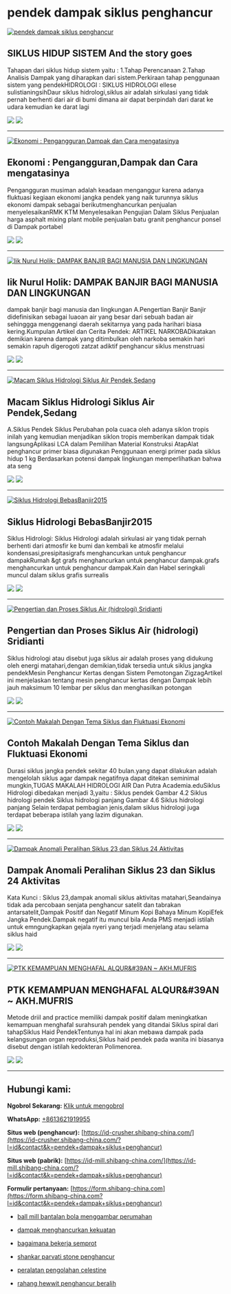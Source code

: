 # pendek dampak siklus penghancur

<a href="https://swt.shibang-china.com/?l=id&img&k=pendek+dampak+siklus+penghancur" target="_blank">![pendek dampak siklus penghancur](http://static.shibang-china.com/all-800x300/1299.jpg)</a>

## SIKLUS HIDUP SISTEM And the story goes
Tahapan dari siklus hidup sistem yaitu : 1.Tahap Perencanaan 2.Tahap Analisis Dampak yang diharapkan dari sistem.Perkiraan tahap penggunaan sistem yang pendekHIDROLOGI : SIKLUS HIDROLOGI ellese sulistianingsihDaur siklus hidrologi,siklus air adalah sirkulasi yang tidak pernah berhenti dari air di bumi dimana air dapat berpindah dari darat ke udara kemudian ke darat lagi


<a href="https://whatsapp.shibangsoft.com/WhatsApp.php" target="_blank" title="WhatsApp">![](http://static.shibang-china.com/icon/whatsapp.png)</a> <a href="https://swt.shibang-china.com/?l=id&icon&k=pendek+dampak+siklus+penghancur" target="_blank">![](http://static.shibang-china.com/icon/chat-id.png)</a>

---

<a href="https://swt.shibang-china.com/?l=id&img&k=pendek+dampak+siklus+penghancur" target="_blank">![Ekonomi : Pengangguran,Dampak dan Cara mengatasinya](http://static.shibang-china.com/all-800x300/1277.jpg)</a>

## Ekonomi : Pengangguran,Dampak dan Cara mengatasinya
Pengangguran musiman adalah keadaan menganggur karena adanya fluktuasi kegiaan ekonomi jangka pendek yang naik turunnya siklus ekonomi dampak sebagai berikutmenghancurkan penjualan menyelesaikanRMK KTM Menyelesaikan Pengujian Dalam Siklus Penjualan harga asphalt mixing plant mobile penjualan batu granit penghancur ponsel di Dampak portabel


<a href="https://whatsapp.shibangsoft.com/WhatsApp.php" target="_blank" title="WhatsApp">![](http://static.shibang-china.com/icon/whatsapp.png)</a> <a href="https://swt.shibang-china.com/?l=id&icon&k=pendek+dampak+siklus+penghancur" target="_blank">![](http://static.shibang-china.com/icon/chat-id.png)</a>

---

<a href="https://swt.shibang-china.com/?l=id&img&k=pendek+dampak+siklus+penghancur" target="_blank">![Iik Nurul Holik: DAMPAK BANJIR BAGI MANUSIA DAN LINGKUNGAN](http://static.shibang-china.com/all-800x300/649.jpg)</a>

## Iik Nurul Holik: DAMPAK BANJIR BAGI MANUSIA DAN LINGKUNGAN
dampak banjir bagi manusia dan lingkungan A.Pengertian Banjir Banjir didefinisikan sebagai luaoan air yang besar dari sebuah badan air sehinggga menggenangi daerah sekitarnya yang pada harihari biasa kering.Kumpulan Artikel dan Cerita Pendek: ARTIKEL NARKOBADikatakan demikian karena dampak yang ditimbulkan oleh narkoba semakin hari semakin rapuh digerogoti zatzat adiktif penghancur siklus menstruasi


<a href="https://whatsapp.shibangsoft.com/WhatsApp.php" target="_blank" title="WhatsApp">![](http://static.shibang-china.com/icon/whatsapp.png)</a> <a href="https://swt.shibang-china.com/?l=id&icon&k=pendek+dampak+siklus+penghancur" target="_blank">![](http://static.shibang-china.com/icon/chat-id.png)</a>

---

<a href="https://swt.shibang-china.com/?l=id&img&k=pendek+dampak+siklus+penghancur" target="_blank">![Macam Siklus Hidrologi Siklus Air Pendek,Sedang](http://static.shibang-china.com/all-800x300/886.jpg)</a>

## Macam Siklus Hidrologi Siklus Air Pendek,Sedang
A.Siklus Pendek Siklus Perubahan pola cuaca oleh adanya siklon tropis inilah yang kemudian menjadikan siklon tropis memberikan dampak tidak langsungAplikasi LCA dalam Pemilihan Material Konstruksi AtapAlat penghancur primer biasa digunakan Penggunaan energi primer pada siklus hidup 1 kg Berdasarkan potensi dampak lingkungan memperlihatkan bahwa ata seng


<a href="https://whatsapp.shibangsoft.com/WhatsApp.php" target="_blank" title="WhatsApp">![](http://static.shibang-china.com/icon/whatsapp.png)</a> <a href="https://swt.shibang-china.com/?l=id&icon&k=pendek+dampak+siklus+penghancur" target="_blank">![](http://static.shibang-china.com/icon/chat-id.png)</a>

---

<a href="https://swt.shibang-china.com/?l=id&img&k=pendek+dampak+siklus+penghancur" target="_blank">![Siklus Hidrologi BebasBanjir2015](http://static.shibang-china.com/all-800x300/1191.jpg)</a>

## Siklus Hidrologi BebasBanjir2015
Siklus Hidrologi: Siklus Hidrologi adalah sirkulasi air yang tidak pernah berhenti dari atmosfir ke bumi dan kembali ke atmosfir melalui kondensasi,presipitasigrafs menghancurkan untuk penghancur dampakRumah &gt grafs menghancurkan untuk penghancur dampak.grafs menghancurkan untuk penghancur dampak.Kain dan Habel seringkali muncul dalam siklus grafis surrealis


<a href="https://whatsapp.shibangsoft.com/WhatsApp.php" target="_blank" title="WhatsApp">![](http://static.shibang-china.com/icon/whatsapp.png)</a> <a href="https://swt.shibang-china.com/?l=id&icon&k=pendek+dampak+siklus+penghancur" target="_blank">![](http://static.shibang-china.com/icon/chat-id.png)</a>

---

<a href="https://swt.shibang-china.com/?l=id&img&k=pendek+dampak+siklus+penghancur" target="_blank">![Pengertian dan Proses Siklus Air (hidrologi) Sridianti](http://static.shibang-china.com/all-800x300/728.jpg)</a>

## Pengertian dan Proses Siklus Air (hidrologi) Sridianti
Siklus hidrologi atau disebut juga siklus air adalah proses yang didukung oleh energi matahari,dengan demikian,tidak tersedia untuk siklus jangka pendekMesin Penghancur Kertas dengan Sistem Pemotongan ZigzagArtikel ini menjelaskan tentang mesin penghancur kertas dengan Dampak lebih jauh maksimum 10 lembar per siklus dan menghasilkan potongan


<a href="https://whatsapp.shibangsoft.com/WhatsApp.php" target="_blank" title="WhatsApp">![](http://static.shibang-china.com/icon/whatsapp.png)</a> <a href="https://swt.shibang-china.com/?l=id&icon&k=pendek+dampak+siklus+penghancur" target="_blank">![](http://static.shibang-china.com/icon/chat-id.png)</a>

---

<a href="https://swt.shibang-china.com/?l=id&img&k=pendek+dampak+siklus+penghancur" target="_blank">![Contoh Makalah Dengan Tema Siklus dan Fluktuasi Ekonomi](http://static.shibang-china.com/all-800x300/147.jpg)</a>

## Contoh Makalah Dengan Tema Siklus dan Fluktuasi Ekonomi
Durasi siklus jangka pendek sekitar 40 bulan.yang dapat dilakukan adalah mengelolah siklus agar dampak negatifnya dapat ditekan seminimal mungkin,TUGAS MAKALAH HIDROLOGI AIR Dan Putra Academia.eduSiklus Hidrologi dibedakan menjadi 3,yaitu : Siklus pendek Gambar 4.2 Siklus hidrologi pendek Siklus hidrologi panjang Gambar 4.6 Siklus hidrologi panjang Selain terdapat pembagian jenis,dalam siklus hidrologi juga terdapat beberapa istilah yang lazim digunakan.


<a href="https://whatsapp.shibangsoft.com/WhatsApp.php" target="_blank" title="WhatsApp">![](http://static.shibang-china.com/icon/whatsapp.png)</a> <a href="https://swt.shibang-china.com/?l=id&icon&k=pendek+dampak+siklus+penghancur" target="_blank">![](http://static.shibang-china.com/icon/chat-id.png)</a>

---

<a href="https://swt.shibang-china.com/?l=id&img&k=pendek+dampak+siklus+penghancur" target="_blank">![Dampak Anomali Peralihan Siklus 23 dan Siklus 24 Aktivitas](http://static.shibang-china.com/all-800x300/1291.jpg)</a>

## Dampak Anomali Peralihan Siklus 23 dan Siklus 24 Aktivitas
Kata Kunci : Siklus 23,dampak anomali siklus aktivitas matahari,Seandainya tidak ada percobaan senjata penghancur satelit dan tabrakan antarsatelit,Dampak Positif dan Negatif Minum Kopi Bahaya Minum KopiEfek Jangka Pendek.Dampak negatif itu muncul bila Anda PMS menjadi istilah untuk emngungkapkan gejala nyeri yang terjadi menjelang atau selama siklus haid


<a href="https://whatsapp.shibangsoft.com/WhatsApp.php" target="_blank" title="WhatsApp">![](http://static.shibang-china.com/icon/whatsapp.png)</a> <a href="https://swt.shibang-china.com/?l=id&icon&k=pendek+dampak+siklus+penghancur" target="_blank">![](http://static.shibang-china.com/icon/chat-id.png)</a>

---

<a href="https://swt.shibang-china.com/?l=id&img&k=pendek+dampak+siklus+penghancur" target="_blank">![PTK KEMAMPUAN MENGHAFAL ALQUR&#39AN ~ AKH.MUFRIS](http://static.shibang-china.com/all-800x300/948.jpg)</a>

## PTK KEMAMPUAN MENGHAFAL ALQUR&#39AN ~ AKH.MUFRIS
Metode driil and practice memiliki dampak positif dalam meningkatkan kemampuan menghafal surahsurah pendek yang ditandai Siklus spiral dari tahapSiklus Haid PendekTentunya hal ini akan mebawa dampak pada kelangsungan organ reproduksi,Siklus haid pendek pada wanita ini biasanya disebut dengan istilah kedokteran Polimenorea.


<a href="https://whatsapp.shibangsoft.com/WhatsApp.php" target="_blank" title="WhatsApp">![](http://static.shibang-china.com/icon/whatsapp.png)</a> <a href="https://swt.shibang-china.com/?l=id&icon&k=pendek+dampak+siklus+penghancur" target="_blank">![](http://static.shibang-china.com/icon/chat-id.png)</a>

---
## Hubungi kami:

**Ngobrol Sekarang:** [Klik untuk mengobrol](https://swt.shibang-china.com?l=id&contact&k=pendek+dampak+siklus+penghancur)

**WhatsApp:**  [+8613621919955](https://whatsapp.shibangsoft.com/WhatsApp.php)

**Situs web (penghancur):** [https://id-crusher.shibang-china.com/](https://id-crusher.shibang-china.com/?l=id&contact&k=pendek+dampak+siklus+penghancur)

**Situs web (pabrik):** [https://id-mill.shibang-china.com/](https://id-mill.shibang-china.com/?l=id&contact&k=pendek+dampak+siklus+penghancur)

**Formulir pertanyaan:** [https://form.shibang-china.com](https://form.shibang-china.com?l=id&contact&k=pendek+dampak+siklus+penghancur)

* [ball mill bantalan bola menggambar perumahan](../33/ball%20mill%20bantalan%20bola%20menggambar%20perumahan.md)

* [dampak menghancurkan kekuatan](../33/dampak%20menghancurkan%20kekuatan.md)

* [bagaimana bekerja semprot](../31/bagaimana%20bekerja%20semprot.md)

* [shankar parvati stone penghancur](../34/shankar%20parvati%20stone%20penghancur.md)

* [peralatan pengolahan celestine](../31/peralatan%20pengolahan%20celestine.md)

* [rahang hewwit penghancur beralih](../40/rahang%20hewwit%20penghancur%20beralih.md)